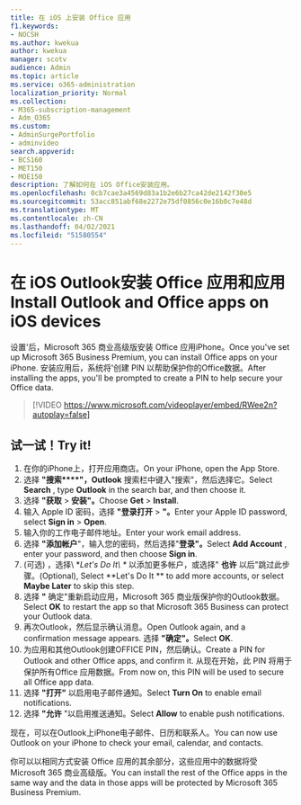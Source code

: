 ```yaml
---
title: 在 iOS 上安装 Office 应用
f1.keywords:
- NOCSH
ms.author: kwekua
author: kwekua
manager: scotv
audience: Admin
ms.topic: article
ms.service: o365-administration
localization_priority: Normal
ms.collection:
- M365-subscription-management
- Adm_O365
ms.custom:
- AdminSurgePortfolio
- adminvideo
search.appverid:
- BCS160
- MET150
- MOE150
description: 了解如何在 iOS Office安装应用。
ms.openlocfilehash: 0cb7cae3a4569d83a1b2e6b27ca42de2142f30e5
ms.sourcegitcommit: 53acc851abf68e2272e75df0856c0e16b0c7e48d
ms.translationtype: MT
ms.contentlocale: zh-CN
ms.lasthandoff: 04/02/2021
ms.locfileid: "51580554"
---
```

# <a name="install-outlook-and-office-apps-on-ios-devices"></a><span data-ttu-id="9210f-103">在 iOS Outlook安装 Office 应用和应用</span><span class="sxs-lookup"><span data-stu-id="9210f-103">Install Outlook and Office apps on iOS devices</span></span>

<span data-ttu-id="9210f-104">设置&#39;后，Microsoft 365 商业高级版安装 Office 应用iPhone。</span><span class="sxs-lookup"><span data-stu-id="9210f-104">Once you&#39;ve set up Microsoft 365 Business Premium, you can install Office apps on your iPhone.</span></span> <span data-ttu-id="9210f-105">安装应用后，系统将&#39;创建 PIN 以帮助保护你的Office数据。</span><span class="sxs-lookup"><span data-stu-id="9210f-105">After installing the apps, you&#39;ll be prompted to create a PIN to help secure your Office data.</span></span>

> [!VIDEO https://www.microsoft.com/videoplayer/embed/RWee2n?autoplay=false]

## <a name="try-it"></a><span data-ttu-id="9210f-106">试一试！</span><span class="sxs-lookup"><span data-stu-id="9210f-106">Try it!</span></span>

1. <span data-ttu-id="9210f-107">在你的iPhone上，打开应用商店。</span><span class="sxs-lookup"><span data-stu-id="9210f-107">On your iPhone, open the App Store.</span></span>
2. <span data-ttu-id="9210f-108">选择 **"搜索\*\*\*\*"，Outlook** 搜索栏中键入"搜索"，然后选择它。</span><span class="sxs-lookup"><span data-stu-id="9210f-108">Select  **Search** , type  **Outlook** in the search bar, and then choose it.</span></span>
3. <span data-ttu-id="9210f-109">选择 **"获取**   >   **安装"。**</span><span class="sxs-lookup"><span data-stu-id="9210f-109">Choose  **Get**  >  **Install**.</span></span>
4. <span data-ttu-id="9210f-110">输入 Apple ID 密码，选择 **"登录打开**  >   **"。**</span><span class="sxs-lookup"><span data-stu-id="9210f-110">Enter your Apple ID password, select **Sign in** >  **Open**.</span></span>
5. <span data-ttu-id="9210f-111">输入你的工作电子邮件地址。</span><span class="sxs-lookup"><span data-stu-id="9210f-111">Enter your work email address.</span></span>
6. <span data-ttu-id="9210f-112">选择 **"添加帐户**"，输入您的密码，然后选择"**登录"。**</span><span class="sxs-lookup"><span data-stu-id="9210f-112">Select  **Add Account** , enter your password, and then choose  **Sign in**.</span></span>
7. <span data-ttu-id="9210f-113"> (可选) ，选择\ \**Let's Do It\ \** 以添加更多帐户，或选择"  **也许**  以后"跳过此步骤。</span><span class="sxs-lookup"><span data-stu-id="9210f-113">(Optional), Select  \*\*Let's Do It \*\* to add more accounts, or select  **Maybe Later**  to skip this step.</span></span>
8. <span data-ttu-id="9210f-114">选择 **"** 确定"重新启动应用，Microsoft 365 商业版保护你的Outlook数据。</span><span class="sxs-lookup"><span data-stu-id="9210f-114">Select  **OK** to restart the app so that Microsoft 365 Business  can protect your Outlook data.</span></span>
9. <span data-ttu-id="9210f-115">再次Outlook，然后显示确认消息。</span><span class="sxs-lookup"><span data-stu-id="9210f-115">Open Outlook again, and a confirmation message appears.</span></span> <span data-ttu-id="9210f-116">选择 **"确定"。**</span><span class="sxs-lookup"><span data-stu-id="9210f-116">Select  **OK**.</span></span>
10. <span data-ttu-id="9210f-117">为应用和其他Outlook创建OFFICE PIN，然后确认。</span><span class="sxs-lookup"><span data-stu-id="9210f-117">Create a PIN for Outlook and other Office apps, and confirm it.</span></span> <span data-ttu-id="9210f-118">从现在开始，此 PIN 将用于保护所有Office 应用数据。</span><span class="sxs-lookup"><span data-stu-id="9210f-118">From now on, this PIN will be used to secure all Office app data.</span></span>
11. <span data-ttu-id="9210f-119">选择  **"打开"**  以启用电子邮件通知。</span><span class="sxs-lookup"><span data-stu-id="9210f-119">Select  **Turn On**  to enable email notifications.</span></span>
12. <span data-ttu-id="9210f-120">选择  **"允许** "以启用推送通知。</span><span class="sxs-lookup"><span data-stu-id="9210f-120">Select  **Allow** to enable push notifications.</span></span>

<span data-ttu-id="9210f-121">现在，可以在Outlook上iPhone电子邮件、日历和联系人。</span><span class="sxs-lookup"><span data-stu-id="9210f-121">You can now use Outlook on your iPhone to check your email, calendar, and contacts.</span></span>

<span data-ttu-id="9210f-122">你可以以相同方式安装 Office 应用的其余部分，这些应用中的数据将受 Microsoft 365 商业高级版。</span><span class="sxs-lookup"><span data-stu-id="9210f-122">You can install the rest of the Office apps in the same way and the data in those apps will be protected by Microsoft 365 Business Premium.</span></span>